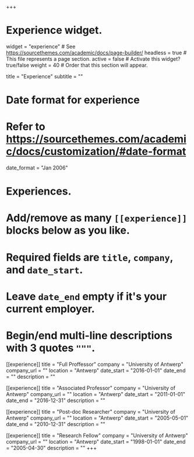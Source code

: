 +++
# Experience widget.
widget = "experience"  # See https://sourcethemes.com/academic/docs/page-builder/
headless = true  # This file represents a page section.
active = false  # Activate this widget? true/false
weight = 40  # Order that this section will appear.

title = "Experience"
subtitle = ""

# Date format for experience
#   Refer to https://sourcethemes.com/academic/docs/customization/#date-format
date_format = "Jan 2006"

# Experiences.
#   Add/remove as many `[[experience]]` blocks below as you like.
#   Required fields are `title`, `company`, and `date_start`.
#   Leave `date_end` empty if it's your current employer.
#   Begin/end multi-line descriptions with 3 quotes `"""`.
[[experience]]
  title = "Full Proffessor"
  company = "University of Antwerp"
  company_url = ""
  location = "Antwerp"
  date_start = "2016-01-01"
  date_end = ""
  description = ""


[[experience]]
  title = "Associated Professor"
  company = "University of Antwerp"
  company_url = ""
  location = "Antwerp"
  date_start = "2011-01-01"
  date_end = "2016-12-31"
  description = ""

[[experience]]
  title = "Post-doc Researcher"
  company = "University of Antwerp"
  company_url = ""
  location = "Antwerp"
  date_start = "2005-05-01"
  date_end = "2010-12-31"
  description = ""

[[experience]]
  title = "Research Fellow"
  company = "University of Antwerp"
  company_url = ""
  location = "Antwerp"
  date_start = "1998-01-01"
  date_end = "2005-04-30"
  description = ""
+++
